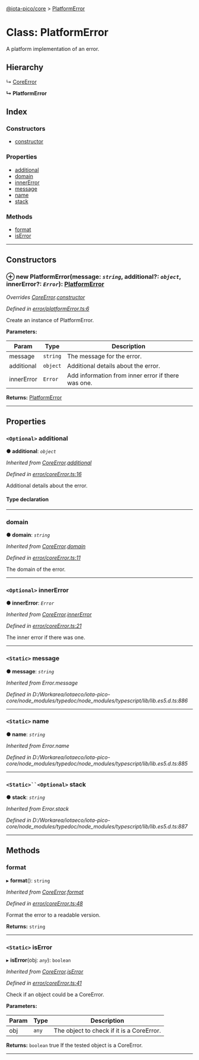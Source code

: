 [@iota-pico/core](../README.md) > [PlatformError](../classes/platformerror.md)

# Class: PlatformError

A platform implementation of an error.

## Hierarchy

↳  [CoreError](coreerror.md)

**↳ PlatformError**

## Index

### Constructors

* [constructor](platformerror.md#constructor)

### Properties

* [additional](platformerror.md#additional)
* [domain](platformerror.md#domain)
* [innerError](platformerror.md#innererror)
* [message](platformerror.md#message)
* [name](platformerror.md#name)
* [stack](platformerror.md#stack)

### Methods

* [format](platformerror.md#format)
* [isError](platformerror.md#iserror)

---

## Constructors

<a id="constructor"></a>

### ⊕ **new PlatformError**(message: *`string`*, additional?: *`object`*, innerError?: *`Error`*): [PlatformError](platformerror.md)

*Overrides [CoreError](coreerror.md).[constructor](coreerror.md#constructor)*

*Defined in [error/platformError.ts:6](https://github.com/iotaeco/iota-pico-core/blob/1ab2281/src/error/platformError.ts#L6)*

Create an instance of PlatformError.

**Parameters:**

| Param | Type | Description |
| ------ | ------ | ------ |
| message | `string`   |  The message for the error. |
| additional | `object`   |  Additional details about the error. |
| innerError | `Error`   |  Add information from inner error if there was one. |

**Returns:** [PlatformError](platformerror.md)

---

## Properties

<a id="additional"></a>

### `<Optional>` additional

**●  additional**:  *`object`* 

*Inherited from [CoreError](coreerror.md).[additional](coreerror.md#additional)*

*Defined in [error/coreError.ts:16](https://github.com/iotaeco/iota-pico-core/blob/1ab2281/src/error/coreError.ts#L16)*

Additional details about the error.

#### Type declaration

[id: `string`]: `any`

___

<a id="domain"></a>

###  domain

**●  domain**:  *`string`* 

*Inherited from [CoreError](coreerror.md).[domain](coreerror.md#domain)*

*Defined in [error/coreError.ts:11](https://github.com/iotaeco/iota-pico-core/blob/1ab2281/src/error/coreError.ts#L11)*

The domain of the error.

___

<a id="innererror"></a>

### `<Optional>` innerError

**●  innerError**:  *`Error`* 

*Inherited from [CoreError](coreerror.md).[innerError](coreerror.md#innererror)*

*Defined in [error/coreError.ts:21](https://github.com/iotaeco/iota-pico-core/blob/1ab2281/src/error/coreError.ts#L21)*

The inner error if there was one.

___

<a id="message"></a>

### `<Static>` message

**●  message**:  *`string`* 

*Inherited from Error.message*

*Defined in D:/Workarea/iotaeco/iota-pico-core/node_modules/typedoc/node_modules/typescript/lib/lib.es5.d.ts:886*

___

<a id="name"></a>

### `<Static>` name

**●  name**:  *`string`* 

*Inherited from Error.name*

*Defined in D:/Workarea/iotaeco/iota-pico-core/node_modules/typedoc/node_modules/typescript/lib/lib.es5.d.ts:885*

___

<a id="stack"></a>

### `<Static>``<Optional>` stack

**●  stack**:  *`string`* 

*Inherited from Error.stack*

*Defined in D:/Workarea/iotaeco/iota-pico-core/node_modules/typedoc/node_modules/typescript/lib/lib.es5.d.ts:887*

___

## Methods

<a id="format"></a>

###  format

▸ **format**(): `string`

*Inherited from [CoreError](coreerror.md).[format](coreerror.md#format)*

*Defined in [error/coreError.ts:48](https://github.com/iotaeco/iota-pico-core/blob/1ab2281/src/error/coreError.ts#L48)*

Format the error to a readable version.

**Returns:** `string`

___

<a id="iserror"></a>

### `<Static>` isError

▸ **isError**(obj: *`any`*): `boolean`

*Inherited from [CoreError](coreerror.md).[isError](coreerror.md#iserror)*

*Defined in [error/coreError.ts:41](https://github.com/iotaeco/iota-pico-core/blob/1ab2281/src/error/coreError.ts#L41)*

Check if an object could be a CoreError.

**Parameters:**

| Param | Type | Description |
| ------ | ------ | ------ |
| obj | `any`   |  The object to check if it is a CoreError. |

**Returns:** `boolean`
true If the tested object is a CoreError.

___

